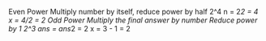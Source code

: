 Even Power
Multiply number by itself, reduce power by half
2^4
n = 2*2 = 4
x = 4/2 = 2
Odd Power
Multiply the final answer by number
Reduce power by 1
2^3
ans = ans*2 = 2
x = 3 - 1 = 2



